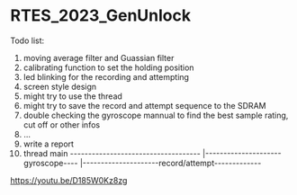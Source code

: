# RTES_2023_GenUnlock
Todo list:
1. moving average filter and Guassian filter 
2. calibrating function to set the holding position 
3. led blinking for the recording and attempting 
4. screen style design
5. might try to use the thread 
6. might try to save the record and attempt sequence to the SDRAM
7. double checking the gyroscope mannual to find the best sample rating, cut off or other infos
8. ...
10. write a report
11. thread
     main ------------------------------------
              |---------------------gyroscope----
              |---------------------record/attempt-------------

https://youtu.be/D185W0Kz8zg
